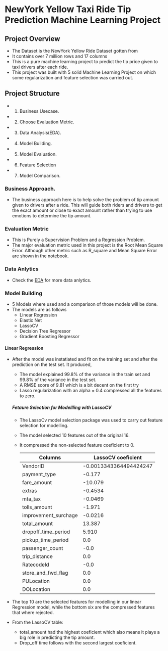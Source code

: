 # NewYork Yellow Taxi Ride Tip Prediction Machine Learning Project

## Project Overview
- The Dataset is the NewYork Yellow Ride Dataset gotten from
- It contains over 7 million rows and 17 columns
- This is a pure machine learning project to predict the tip price given to taxi drivers after each ride.
- This project was built with 5 solid Machine Learning Project on which some regularization and feature selection was carried out.

## Project Structure
- 1. Business Usecase.
- 2. Choose Evaluation Metric.
- 3. Data Analysis(EDA).
- 4. Model Building.
- 5. Model Evaluation.
- 6. Feature Selection
- 7. Model Comparison.

### Business Approach.
- The business approach here is to help solve the problem of tip amount given to drivers after a ride. This will guide both riders and drivers to get the exact amount or close to exact amount rather than trying to use emotions to determine the tip amount.

### Evaluation Metric
- This is Purely a Supervision Problem and a Regression Problem.
- The major evaluation metric used in this project is the Root Mean Square Error. Although other metric such as R_square and Mean Square Error are shown in the notebook.

### Data Anlytics
- Check the [EDA](https://github.com/geewynn/Machine-Learning-Project/blob/master/New%20York%20Trip/trip_analysis.ipynb) for more data anlytics.

### Model Building
- 5 Models where used and a comparison of those models will be done.
- The models are as follows
  - Linear Regression
  - Elastic Net
  - LassoCV
  - Decision Tree Regressor
  - Gradient Boosting Regressor
#### Linear Regression
- After the model was instatiated and fit on the training set and after the prediction on the test set. It produced,
  - The model explained 99.8% of the variance in the train set and 99.8% of the variance in the test set.
  - A RMSE score of 9.81 which is a bit decent on the first try
  - Lasso regularization with an alpha = 0.4 compressed all the features to zero.
  
  ##### Fetaure Selection for Modellling with LassoCV
  - The LassoCv model selection package was used to carry out feature selection for modelling.
  - The model selected 10 features out of the original 16. 
  - It compressed the non-selected feature coeficient to 0.
  
    | Columns  | LassoCV coeficient |
    | ------------- | ------------- |
    | VendorID  | -0.0013343364494424247  |
    | payment_type   | -0.177  |
    | fare_amount   | -10.079  |
    | extras   |  -0.4534  |
    | mta_tax  |  -0.0469  |
    | tolls_amount  | -1.971  |
    | improvement_surchage   |  -0.0216  |
    | total_amount  | 13.387  |
    | dropoff_time_period  |  5.910   |
    | pickup_time_period  |  0.0  |
    | passenger_count  |-0.0  |
    | trip_distance | 0.0   |
    | RatecodeId  | -0.0  |
    | store_and_fwd_flag  | 0.0   |
    | PULocation   |  0.0   |
    | DOLocation   | 0.0   |
    
 - The top 10 are the selected features for modelling in our linear Regression model, while the bottom six are the compressed features that where rejected.
    
 - From the LassoCV table:
      - total_amount had the highest coeficient which also means it plays a big role in predicting the tip amount.
      - Drop_off time follows with the second largest coeficient.
